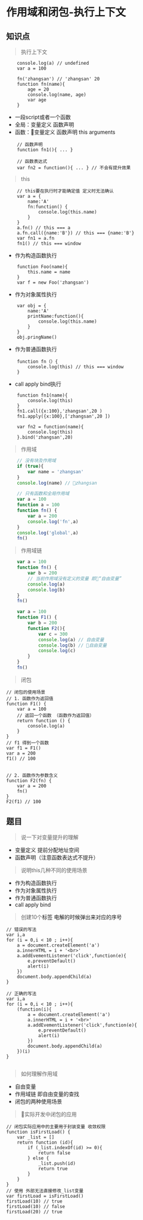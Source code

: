 # 作用域和闭包-执行上下文

知识点
---
> 执行上下文
```
    console.log(a) // undefined
    var a = 100

    fn('zhangsan') // 'zhangsan' 20
    function fn(name){
        age = 20
        console.log(name, age)
        var age
    }
```
- 一段script或者一个函数
- 全局：变量定义 函数声明
- 函数：变量定义 函数声明 this arguments 

```
    // 函数声明
    function fn1(){ ... }

    // 函数表达式
    var fn2 = function(){ ... } // 不会有提升效果
```

> this
```
    // this要在执行时才能确定值 定义时无法确认
    var a = {
        name:'A'
        fn:function() {
            console.log(this.name)
        }
    }
    a.fn() // this === a
    a.fn.call({name:'B'}) // this === {name:'B'}
    var fn1 = a.fn
    fn1() // this === window
```
- 作为构造函数执行
```
    function Foo(name){
        this.name = name
    }
    var f = new Foo('zhangsan')
```
- 作为对象属性执行

```
    var obj = {
        name:'A'
        printName:function(){
            console.log(this.name)
        }
    }
    obj.pringName()
```
- 作为普通函数执行
```
    function fn（）{
        console.log(this) // this === window
    }
```

- call apply bind执行
```
    function fn1(name){
        console.log(this)
    }
    fn1.call({x:100},'zhangsan',20 )
    fn1.apply({x:100},['zhangsan',20 ])

    var fn2 = function(name){
        console.log(this)
    }.bind('zhangsan',20)

```


> 作用域
```js
    // 没有块及作用域
    if (true){
        var name = 'zhangsan'
    }
    console.log(name) // zhangsan

    // 只有函数和全局作用域
    var a = 100
    function a = 100
    function fn() {
        var a = 200
        console.log('fn',a)
    }
    console.log('global',a)
    fn()

```
> 作用域链
```js
    var a = 100
    function fn() {
        var b = 200
        // 当前作用域没有定义的变量 即“自由变量”
        console.log(a)
        console.log(b)
    }
    fn()

```

```js
    var a = 100
    function F1() {
        var b = 200
        function F2(){
            var c = 300
            console.log(a) // 自由变量
            console.log(b) // 自由变量
            console.log(c)
        }
    }
    fn()

```

> 闭包
```
// 闭包的使用场景
// 1. 函数作为返回值
function F1() {
    var a = 100
    // 返回一个函数 （函数作为返回值）
    return function () {
        console.log(a)        
    }
}
// f1 得到一个函数
var f1 = F1()
var a = 200
f1() // 100


// 2. 函数作为参数含义
function F2(fn) {
    var a = 200
    fn()
}
F2(f1) // 100
```

题目
---
> 说一下对变量提升的理解
- 变量定义 提前分配地址空间
- 函数声明（注意函数表达式不提升）


> 说明this几种不同的使用场景
- 作为构造函数执行
- 作为对象属性执行
- 作为普通函数执行
- call apply bind


> 创建10个<a>标签 电解的时候弹出来对应的序号
```
// 错误的写法
var i,a
for (i = 0,i < 10 ; i++){
    a = document.createElement('a')
    a.innerHTML = i + '<br>'
    a.addEvementListener('click',function(e){
        e.preventDefault()
        alert(i)
    })
    document.body.appendChild(a)
}

// 正确的写法
var i,a
for (i = 0,i < 10 ; i++){
    (function(i){
        a = document.createElement('a')
        a.innerHTML = i + '<br>'
        a.addEvementListener('click',function(e){
            e.preventDefault()
            alert(i)
        })
        document.body.appendChild(a)
    })(i)
}


```

> 如何理解作用域
- 自由变量
- 作用域链 即自由变量的查找
- 闭包的两种使用场景

> 实际开发中闭包的应用
```
// 闭包实际应用中的主要用于封装变量 收敛权限
function isFirstLoad() {
    var _list = []
    return function (id){
        if (_list.indexOf(id) >= 0){
            return false
        } else {
            _list.push(id)
            return true
        }
    }
}
// 使用 外部无法直接修改_list变量
var firstLoad = isFirstLoad()
firstLoad(10) // true
firstLoad(10) // false
firstLoad(20) // true

```